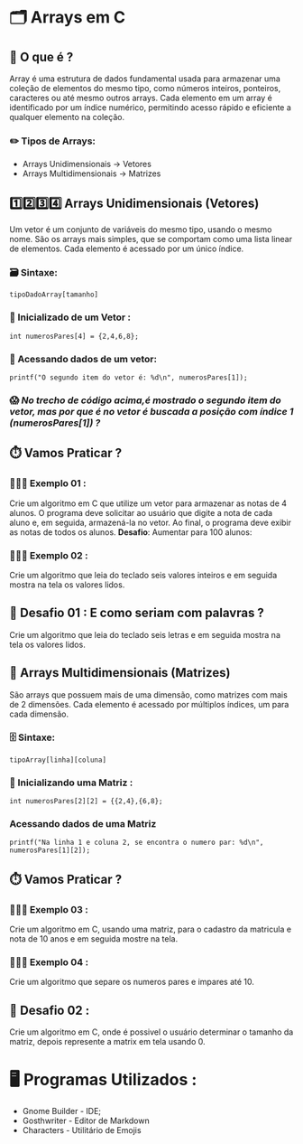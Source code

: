 # 🗂️ Arrays em C 

## 🤔 O que é ?
Array é uma estrutura de dados fundamental usada para armazenar uma coleção de elementos do mesmo tipo, como números inteiros, ponteiros, caracteres ou até mesmo outros arrays. Cada elemento em um array é identificado por um índice numérico, permitindo acesso rápido e eficiente a qualquer elemento na coleção.


### ✏️ Tipos de Arrays: 

- Arrays Unidimensionais -> Vetores
- Arrays Multidimensionais -> Matrizes


## 1️⃣2️⃣3️⃣4️⃣ Arrays Unidimensionais (Vetores)

Um vetor é um conjunto de variáveis do mesmo tipo, usando o mesmo nome. São os arrays mais simples, que se comportam como uma lista linear de elementos. Cada elemento é acessado por um único índice.

### 🗃️ Sintaxe:

```
tipoDadoArray[tamanho]
```


### 🏁 Inicializado de um Vetor :

```
int numerosPares[4] = {2,4,6,8};
```


### 🎲 Acessando dados de um vetor:

```
printf("O segundo item do vetor é: %d\n", numerosPares[1]);
```

### 😱 *No trecho de código acima,é mostrado o segundo item do vetor, mas por que é no vetor é buscada a posição  com índice 1 (numerosPares[1]) ?*

## ⏱️ Vamos Praticar ?

### 🧑🏼‍💻 Exemplo 01 : 

Crie um algoritmo em C que utilize um vetor para armazenar as notas de 4 alunos. O programa deve solicitar ao usuário que digite a nota de cada aluno e, em seguida, armazená-la no vetor. Ao final, o programa deve exibir as notas de todos os alunos. **Desafio**: Aumentar para 100 alunos:


### 🧑🏼‍💻 Exemplo 02 :

Crie um algoritmo que leia do teclado seis valores inteiros e em seguida mostra na
tela os valores lidos.

## 🤯 Desafio 01 : E como seriam com palavras ?

Crie um algoritmo que leia do teclado seis letras e em seguida mostra na
tela os valores lidos.



## 🔢 Arrays Multidimensionais (Matrizes)


São arrays que possuem mais de uma dimensão, como matrizes com mais de 2 dimensões. Cada elemento é acessado por múltiplos índices, um para cada dimensão.

### 🗄️ Sintaxe:

```
tipoArray[linha][coluna]
```


### 🏁 Inicializando  uma Matriz :

```
int numerosPares[2][2] = {{2,4},{6,8};
```


### Acessando dados de uma Matriz

```
printf("Na linha 1 e coluna 2, se encontra o numero par: %d\n", numerosPares[1][2]);
```

## ⏱️ Vamos Praticar ?


### 🧑🏼‍💻 Exemplo 03 :

Crie um algoritmo em C, usando uma matriz, para o cadastro da matricula e nota de 10 anos e em seguida mostre na tela.


### 🧑🏼‍💻 Exemplo 04 :

Crie um algoritmo que separe os numeros pares e impares até 10.


## 🤯 Desafio 02 : 

Crie um algoritmo em C, onde é possivel o usuário determinar o tamanho da matriz, depois represente a matrix em tela usando 0.


# 🖥️ Programas Utilizados :

- Gnome Builder - IDE;
- Gosthwriter - Editor de Markdown
- Characters - Utilitário de Emojis






